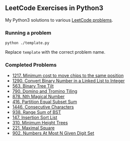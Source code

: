 ## LeetCode Exercises in Python3
My Python3 solutions to various [LeetCode problems](https://leetcode.com/problemset/all/).

### Running a problem
```
python ./template.py
```
Replace `template` with the correct problem name.

### Completed Problems
* [1217. Minimum cost to move chips to the same position](https://leetcode.com/problems/minimum-cost-to-move-chips-to-the-same-position/)
* [1290. Convert Binary Number in a Linked List to Integer](https://leetcode.com/problems/convert-binary-number-in-a-linked-list-to-integer/)
* [563. Binary Tree Tilt](https://leetcode.com/problems/binary-tree-tilt/)
* [790. Domino and Tromino Tiling](https://leetcode.com/problems/domino-and-tromino-tiling/)
* [878. Nth Magical Number](https://leetcode.com/problems/nth-magical-number/)
* [416. Partition Equal Subset Sum](https://leetcode.com/problems/partition-equal-subset-sum/)
* [1446. Consecutive Characters](https://leetcode.com/problems/consecutive-characters/)
* [938. Range Sum of BST](https://leetcode.com/problems/range-sum-of-bst/)
* [147. Insertion Sort List](https://leetcode.com/problems/insertion-sort-list/)
* [310. Minimum Height Trees](https://leetcode.com/problems/minimum-height-trees/)
* [221. Maximal Square](https://leetcode.com/problems/maximal-square/)
* [902. Numbers At Most N Given Digit Set](https://leetcode.com/problems/numbers-at-most-n-given-digit-set/)
